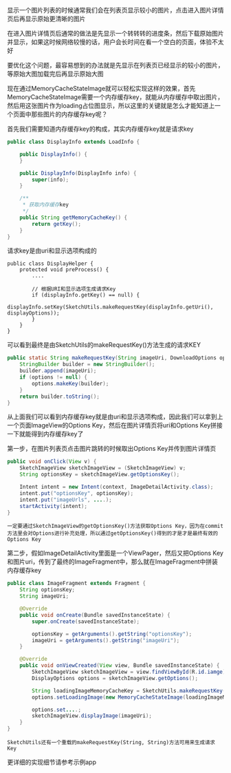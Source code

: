 显示一个图片列表的时候通常我们会在列表页显示较小的图片，点击进入图片详情页后再显示原始更清晰的图片

在进入图片详情页后通常的做法是先显示一个转转转的进度条，然后下载原始图片并显示，如果这时候网络较慢的话，用户会长时间在看一个空白的页面，体验不太好

要优化这个问题，最容易想到的办法就是先显示在列表页已经显示的较小的图片，等原始大图加载完后再显示原始大图

现在通过MemoryCacheStateImage就可以轻松实现这样的效果，首先MemoryCacheStateImage需要一个内存缓存key，就能从内存缓存中取出图片，然后用这张图片作为loading占位图显示，所以这里的关键就是怎么才能知道上一个页面中那些图片的内存缓存key呢？

首先我们需要知道内存缓存key的构成，其实内存缓存key就是请求key
```java
public class DisplayInfo extends LoadInfo {

    public DisplayInfo() {
    }

    public DisplayInfo(DisplayInfo info) {
        super(info);
    }

    /**
     * 获取内存缓存key
     */
    public String getMemoryCacheKey() {
        return getKey();
    }
}
```

请求key是由uri和显示选项构成的
```
public class DisplayHelper {
    protected void preProcess() {
        ....

        // 根据URI和显示选项生成请求Key
        if (displayInfo.getKey() == null) {
            displayInfo.setKey(SketchUtils.makeRequestKey(displayInfo.getUri(), displayOptions));
        }
    }
}
```
可以看到最终是由SketchUtils的makeRequestKey()方法生成的请求KEY
```java
public static String makeRequestKey(String imageUri, DownloadOptions options) {
    StringBuilder builder = new StringBuilder();
    builder.append(imageUri);
    if (options != null) {
        options.makeKey(builder);
    }
    return builder.toString();
}
```

从上面我们可以看到内存缓存key就是由uri和显示选项构成，因此我们可以拿到上一个页面ImageView的Options Key，然后在图片详情页将uri和Options Key拼接一下就能得到内存缓存key了

第一步，在图片列表页点击图片跳转的时候取出Options Key并传到图片详情页
```java
public void onClick(View v) {
    SketchImageView sketchImageView = (SketchImageView) v;
    String optionsKey = sketchImageView.getOptionsKey();

    Intent intent = new Intent(context, ImageDetailActivity.class);
    intent.put("optionsKey", optionsKey);
    intent.put("imageUrls", ....);
    startActivity(intent);
}
```
`一定要通过SketchImageView的getOptionsKey()方法获取Options Key，因为在commit方法里会对Options进行补充处理，所以通过getOptionsKey()得到的才是才是最终有效的Options Key`

第二步，假如ImageDetailActivity里面是一个ViewPager，然后又把Options Key和图片uri，传到了最终的ImageFragment中，那么就在ImageFragment中拼装内存缓存key
```java
public class ImageFragment extends Fragment {
    String optionsKey;
    String imageUri;

    @Override
    public void onCreate(Bundle savedInstanceState) {
        super.onCreate(savedInstanceState);  

        optionsKey = getArguments().getString("optionsKey");
        imageUri = getArguments().getString("imageUri");
    }

    @Override
    public void onViewCreated(View view, Bundle savedInstanceState) {
        SketchImageView sketchImageView = view.findViewById(R.id.iamge);
        DisplayOptions options = sketchImageView.getOptions();

        String loadingImageMemoryCacheKey = SketchUtils.makeRequestKey(imageUri, optionsKey);       
        options.setLoadingImage(new MemoryCacheStateImage(loadingImageMemoryCacheKey));

        options.set....;
        sketchImageView.displayImage(imageUri);
    }
}
```
`SketchUtils还有一个重载的makeRequestKey(String, String)方法可用来生成请求Key`

更详细的实现细节请参考示例app

